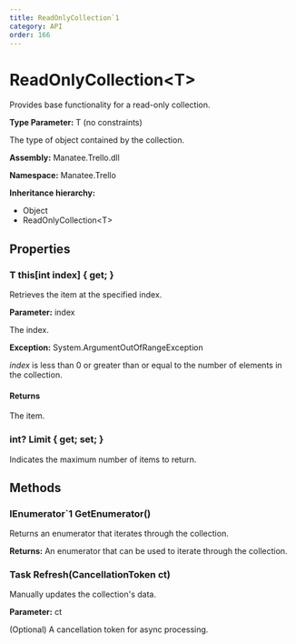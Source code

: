 ```yaml
---
title: ReadOnlyCollection`1
category: API
order: 166
---
```


# ReadOnlyCollection&lt;T&gt;

Provides base functionality for a read-only collection.

**Type Parameter:** T (no constraints)

The type of object contained by the collection.

**Assembly:** Manatee.Trello.dll

**Namespace:** Manatee.Trello

**Inheritance hierarchy:**

- Object
- ReadOnlyCollection&lt;T&gt;

## Properties

### T this[int index] { get; }

Retrieves the item at the specified index.

**Parameter:** index

The index.

**Exception:** System.ArgumentOutOfRangeException

*index* is less than 0 or greater than or equal to the number of elements in the collection.

#### Returns

The item.

### int? Limit { get; set; }

Indicates the maximum number of items to return.

## Methods

### IEnumerator`1 GetEnumerator()

Returns an enumerator that iterates through the collection.

**Returns:** An enumerator that can be used to iterate through the collection.

### Task Refresh(CancellationToken ct)

Manually updates the collection&#39;s data.

**Parameter:** ct

(Optional) A cancellation token for async processing.

